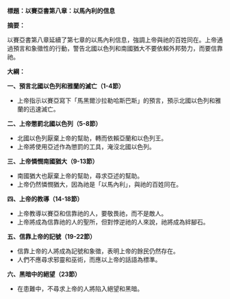 **標題：以賽亞書第八章：以馬內利的信息**

**摘要：**

以賽亞書第八章延續了第七章的以馬內利信息，強調上帝與祂的百姓同在。上帝通過預言和象徵性的行動，警告北國以色列和南國猶大不要依賴外邦勢力，而要信靠祂。

**大綱：**

**一、預言北國以色列和雅蘭的滅亡（1-4節）**
* 上帝指示以賽亞寫下「馬黑爾沙拉勒哈斯巴斯」的預言，預示北國以色列和雅蘭的迅速滅亡。

**二、上帝懲罰北國以色列（5-8節）**
* 北國以色列厭棄上帝的幫助，轉而依賴亞蘭和以色列王。
* 上帝將使用亞述作為懲罰的工具，淹沒北國以色列。

**三、上帝憐憫南國猶大（9-13節）**
* 南國猶大也厭棄上帝的幫助，尋求亞述的幫助。
* 上帝仍然憐憫猶大，因為祂是「以馬內利」，與祂的百姓同在。

**四、上帝的教導（14-18節）**
* 上帝教導以賽亞和信靠祂的人，要敬畏祂，而不是敵人。
* 上帝將成為信靠祂的人的聖所，但對悖逆祂的人來說，祂將成為絆腳石。

**五、信靠上帝的記號（19-22節）**
* 信靠上帝的人將成為記號和象徵，表明上帝的餘民仍然存在。
* 人們不應尋求邪靈和巫術，而應以上帝的話語為標準。

**六、黑暗中的絕望（23節）**
* 在患難中，不尋求上帝的人將陷入絕望和黑暗。
